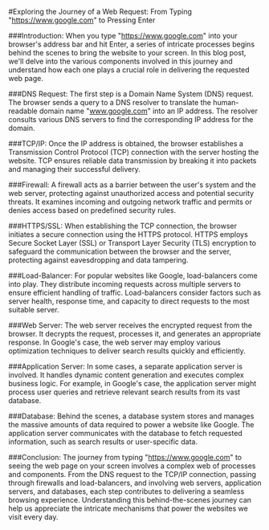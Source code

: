 #Exploring the Journey of a Web Request: From Typing "https://www.google.com" to Pressing Enter

###Introduction:
When you type "https://www.google.com" into your browser's address bar and hit Enter, a series of intricate processes begins behind the scenes to bring the website to your screen. In this blog post, we'll delve into the various components involved in this journey and understand how each one plays a crucial role in delivering the requested web page.

###DNS Request:
The first step is a Domain Name System (DNS) request. The browser sends a query to a DNS resolver to translate the human-readable domain name "www.google.com" into an IP address. The resolver consults various DNS servers to find the corresponding IP address for the domain.

###TCP/IP:
Once the IP address is obtained, the browser establishes a Transmission Control Protocol (TCP) connection with the server hosting the website. TCP ensures reliable data transmission by breaking it into packets and managing their successful delivery.

###Firewall:
A firewall acts as a barrier between the user's system and the web server, protecting against unauthorized access and potential security threats. It examines incoming and outgoing network traffic and permits or denies access based on predefined security rules.

###HTTPS/SSL:
When establishing the TCP connection, the browser initiates a secure connection using the HTTPS protocol. HTTPS employs Secure Socket Layer (SSL) or Transport Layer Security (TLS) encryption to safeguard the communication between the browser and the server, protecting against eavesdropping and data tampering.

###Load-Balancer:
For popular websites like Google, load-balancers come into play. They distribute incoming requests across multiple servers to ensure efficient handling of traffic. Load-balancers consider factors such as server health, response time, and capacity to direct requests to the most suitable server.

###Web Server:
The web server receives the encrypted request from the browser. It decrypts the request, processes it, and generates an appropriate response. In Google's case, the web server may employ various optimization techniques to deliver search results quickly and efficiently.

###Application Server:
In some cases, a separate application server is involved. It handles dynamic content generation and executes complex business logic. For example, in Google's case, the application server might process user queries and retrieve relevant search results from its vast database.

###Database:
Behind the scenes, a database system stores and manages the massive amounts of data required to power a website like Google. The application server communicates with the database to fetch requested information, such as search results or user-specific data.

###Conclusion:
The journey from typing "https://www.google.com" to seeing the web page on your screen involves a complex web of processes and components. From the DNS request to the TCP/IP connection, passing through firewalls and load-balancers, and involving web servers, application servers, and databases, each step contributes to delivering a seamless browsing experience. Understanding this behind-the-scenes journey can help us appreciate the intricate mechanisms that power the websites we visit every day.

